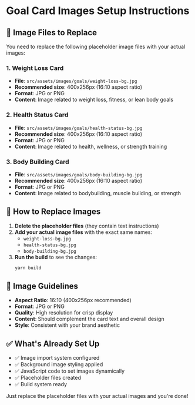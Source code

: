 # Goal Card Images Setup Instructions

## 📁 Image Files to Replace

You need to replace the following placeholder image files with your actual images:

### 1. Weight Loss Card
- **File**: `src/assets/images/goals/weight-loss-bg.jpg`
- **Recommended size**: 400x256px (16:10 aspect ratio)
- **Format**: JPG or PNG
- **Content**: Image related to weight loss, fitness, or lean body goals

### 2. Health Status Card
- **File**: `src/assets/images/goals/health-status-bg.jpg`
- **Recommended size**: 400x256px (16:10 aspect ratio)
- **Format**: JPG or PNG
- **Content**: Image related to health, wellness, or strength training

### 3. Body Building Card
- **File**: `src/assets/images/goals/body-building-bg.jpg`
- **Recommended size**: 400x256px (16:10 aspect ratio)
- **Format**: JPG or PNG
- **Content**: Image related to bodybuilding, muscle building, or strength

## 🔄 How to Replace Images

1. **Delete the placeholder files** (they contain text instructions)
2. **Add your actual image files** with the exact same names:
   - `weight-loss-bg.jpg`
   - `health-status-bg.jpg`
   - `body-building-bg.jpg`
3. **Run the build** to see the changes:
   ```bash
   yarn build
   ```

## 🎨 Image Guidelines

- **Aspect Ratio**: 16:10 (400x256px recommended)
- **Format**: JPG or PNG
- **Quality**: High resolution for crisp display
- **Content**: Should complement the card text and overall design
- **Style**: Consistent with your brand aesthetic

## ✅ What's Already Set Up

- ✅ Image import system configured
- ✅ Background image styling applied
- ✅ JavaScript code to set images dynamically
- ✅ Placeholder files created
- ✅ Build system ready

Just replace the placeholder files with your actual images and you're done!
